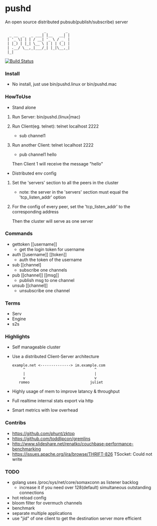 pushd
====================
An open source distributed pubsub(publish/subscribe) server

	                  _         _ 
	  _ __  _   _ ___| |__   __| |
	 | '_ \| | | / __| '_ \ / _` |
	 | |_) | |_| \__ \ | | | (_| |
	 | .__/ \__,_|___/_| |_|\__,_|
	 |_|                                       

[![Build Status](https://travis-ci.org/nicholaskh/pushd.svg?branch=master)](https://travis-ci.org/nicholaskh/pushd)

### Install

*	No install, just use bin/pushd.linux or bin/pushd.mac

### HowToUse

*	Stand alone
1.	Run Server: bin/pushd.(linux|mac)
2.	Run Client(eg. telnet): telnet localhost 2222
	- sub channel1
3.	Run another Client: telnet localhost 2222
	- pub channel1 hello

	Then Client 1 will receive the message "hello"
	
*	Distributed env config
1.	Set the 'servers' section to all the peers in the cluster
	- note: the server in the 'servers' section must equal the 'tcp_listen_addr' option
2.	For the config of every peer, set the 'tcp_listen_addr' to the corresponding address

	Then the cluster will serve as one server

### Commands

*	gettoken [[username]]
	- get the login token for username
*	auth [[username]] [[token]]
	- auth the token of the username
*	sub [[channel]
	- subscribe one channels
*	pub [[channel]] [[msg]]
	- publish msg to one channel
*	unsub [[channel]]
	- unsubscribe one channel


### Terms

*	Serv
*	Engine
*	s2s

### Highlights

*   Self manageable cluster
*	Use a distributed Client-Server architecture
		
		example.net <--------------> im.example.com
		     ^                                ^
		     |                                |
		     v                                v
		   romeo                            juliet
*   Highly usage of mem to improve latancy & throughput
*   Full realtime internal stats export via http
*   Smart metrics with low overhead
	
### Contribs

*   https://github.com/phunt/zktop
*   https://github.com/toddlipcon/gremlins
*   http://www.slideshare.net/renatko/couchbase-performance-benchmarking
*   https://issues.apache.org/jira/browse/THRIFT-826 TSocket: Could not write

### TODO

*   golang uses /proc/sys/net/core/somaxconn as listener backlog
    - increase it if you need over 128(default) simultaneous outstanding connections
*   hot reload config
*   bloom filter for overmuch channels
*	benchmark
*	separate multiple applications
*	use "jid" of one client to get the destination server more efficient
